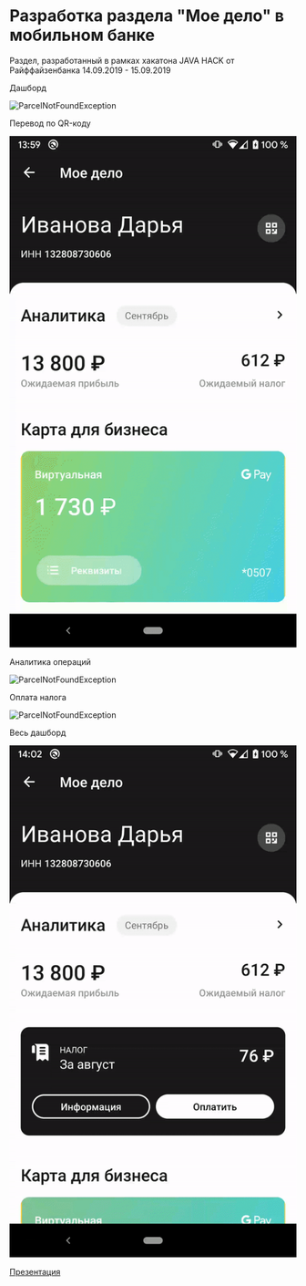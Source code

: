 # Разработка раздела "Мое дело" в мобильном банке
Раздел, разработанный в рамках хакатона JAVA HACK от Райффайзенбанка 14.09.2019 - 15.09.2019


Дашборд

![ParcelNotFoundException](assets/dashboard.gif)

Перевод по QR-коду

![ParcelNotFoundException](assets/qrcode.gif)

Аналитика операций

![ParcelNotFoundException](assets/timeline.gif)

Оплата налога

![ParcelNotFoundException](assets/taxpay.gif)

Весь дашборд

![ParcelNotFoundException](assets/dashboard_all.gif)

[Презентация](assets/ParcelNotFoundException.pdf) 
